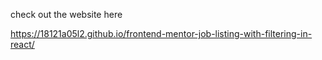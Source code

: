 check out the website here 

https://18121a05l2.github.io/frontend-mentor-job-listing-with-filtering-in-react/
